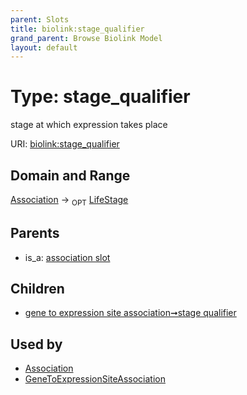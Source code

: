 ```yaml
---
parent: Slots
title: biolink:stage_qualifier
grand_parent: Browse Biolink Model
layout: default
---
```


# Type: stage_qualifier


stage at which expression takes place

URI: [biolink:stage_qualifier](https://w3id.org/biolink/vocab/stage_qualifier)

## Domain and Range

[Association](Association.md) ->  <sub>OPT</sub> [LifeStage](LifeStage.md)

## Parents

 *  is_a: [association slot](association_slot.md)

## Children

 *  [gene to expression site association➞stage qualifier](gene_to_expression_site_association_stage_qualifier.md)

## Used by

 * [Association](Association.md)
 * [GeneToExpressionSiteAssociation](GeneToExpressionSiteAssociation.md)
